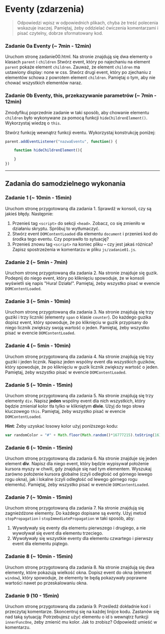 # Eventy (zdarzenia)

> Odpowiedzi wpisz w odpowiednich plikach, chyba że treść polecenia wskazuje inaczej.
Pamiętaj, żeby oddzielać ćwiczenia komentarzami i pisać czytelny, dobrze sformatowany kod.

### Zadanie 0a Eventy  (~ 7min - 12min)
Uruchom stronę zadanie00.html.  Na stronie znajdują się dwa elementy o klasach ```parent``` i ```children```
Stwórz event, który po najechaniu na element ```parent``` pokaże element ```children```. Zauważ, że element ```children``` ma ustawiony display: none w css.
Stwórz drugi event, który po zjechaniu z elementów schowa z powrotem element ```children```.
Pamiętaj o tym, aby nie chować wszystkich elementów naraz.

### Zadanie 0b Eventy, this, przekazywanie parametrów  (~ 7min - 12min)
Zmodyfikuj poprzednie zadanie w taki sposób, aby chowanie elementu ```children```
było wykonywane za pomocą funkcji ```hideChildrenElement()```. Wykorzystaj wiedzę o ```this```.

Stwórz funkcję wewnątrz funkcji eventu. Wykorzystaj konstrukcję poniżej:

```JavaScript
parent.addEventListener("nazwaEventu", function() {

    function hideChildrenElement(){

    }
})
```
-------------------------------------------------------------------------------

## Zadania do samodzielnego wykonania

### Zadanie 1 (~ 10min - 15min)

Uruchom stronę przygotowaną dla zadania 1. Sprawdź w konsoli, czy są jakieś błędy. Następnie:
  1. Przenieś tag ```<script>``` do sekcji ```<head>```. Zobacz, co się zmieniło w działaniu skryptu. Spróbuj to wytłumaczyć.
  2. Stwórz event ```DOMContentLoaded``` dla elementu ```document``` i przenieś kod do środka tego eventu. Czy poprawiło to sytuację?
  3. Przenieś znowu tag ```<script>``` na koniec pliku &ndash; czy jest jakaś różnica?
Zapisz spostrzeżenia w komentarzu w pliku ```js/zadanie01.js```.

### Zadanie 2 (~ 5min - 7min)

Uruchom stronę przygotowaną dla zadania 2. Na stronie znajduje się guzik. Podepnij do niego event, który po kliknięciu spowoduje, że w konsoli wyświetli się napis "Hura! Działa!".
Pamiętaj, żeby wszystko pisać w evencie ```DOMContentLoaded```.

### Zadanie 3 (~ 5min - 10min)

Uruchom stronę przygotowaną dla zadania 3. Na stronie znajdują się trzy guziki i trzy liczniki (elementy ```span``` o klasie ```counter```). Do każdego guzika dopisz event, który spowoduje, że po kliknięciu w guzik przypisany do niego licznik zwiększy swoją wartość o jeden.
Pamiętaj, żeby wszystko pisać w evencie ```DOMContentLoaded```.

### Zadanie 4  (~ 5min - 10min)

Uruchom stronę przygotowaną dla zadania 4. Na stronie znajdują się trzy guziki i jeden licznik. Napisz jeden wspólny event dla wszystkich guzików, który spowoduje, że po kliknięciu w guzik licznik zwiększy wartość o jeden.
Pamiętaj, żeby wszystko pisać w evencie ```DOMContentLoaded```.

### Zadanie 5  (~ 10min - 15min)

Uruchom stronę przygotowaną dla zadania 5. Na stronie znajdują się trzy elementy ```div```. Napisz **jeden** wspólny event dla nich wszystkich, który będzie zmieniał kolor tła tylko w klikniętym **divie**. Użyj do tego słowa kluczowego ```this```.
Pamiętaj, żeby wszystko pisać w evencie ```DOMContentLoaded```.

**Hint**:
Żeby uzyskać losowy kolor użyj poniższego kodu:
```JavaScript
var randomColor = "#" + Math.floor(Math.random()*16777215).toString(16);
```

### Zadanie 6  (~ 10min - 15min)

Uruchom stronę przygotowaną dla zadania 6. Na stronie znajduje się jeden element **div**. Napisz dla niego event, który będzie wypisywał położenie kursora myszy w chwili, gdy znajduje się nad tym elementem.
Wyszukaj zarówno położenie kursora globalne (czyli odległość od górnego lewego rogu okna), jak i lokalne (czyli odległość od lewego górnego rogu elementu).
Pamiętaj, żeby wszystko pisać w evencie ```DOMContentLoaded```.

### Zadanie 7  (~ 10min - 15min)

Uruchom stronę przygotowaną dla zadania 7. Na stronie znajdują się zagnieżdżone elementy. Do każdego dopisane są eventy. Użyj metod ```stopPropagation``` i ```stopImmediatePropagation``` w taki sposób, aby:
  1. Wywoływały się eventy dla elementu pierwszego i drugiego, a nie wywoływał się event dla elementu trzeciego.
  2. Wywoływały się wszystkie eventy dla elementu czwartego i pierwszy event dla elementu piątego.

### Zadanie 8 (~ 10min - 15min)

Uruchom stronę przygotowaną dla zadania 8.
Na stronie znajdują się dwa elementy, które pokazują wielkość okna. Dopisz event do okna (element ```window```), który spowoduje, że elementy te będą pokazywały poprawne wartości nawet po przeskalowaniu okna.

### Zadanie 9 (10 - 15min)

Uruchom stronę przygotowaną dla zadania 9. Prześledź dokładnie kod i przeczytaj komentarze.
Skoncentruj się na każdej linijce kodu. Zastanów się nad taką sytuacją:
Potrzebujesz użyć elementu o id ```b``` wewnątrz funkcji ```innerFuncOne```, żeby zmienić mu kolor.
Jak to zrobisz? Odpowiedź umieść w komentarzu.
